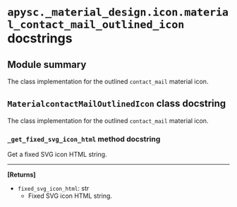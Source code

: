 # `apysc._material_design.icon.material_contact_mail_outlined_icon` docstrings

## Module summary

The class implementation for the outlined `contact_mail` material icon.

## `MaterialcontactMailOutlinedIcon` class docstring

The class implementation for the outlined `contact_mail` material icon.

### `_get_fixed_svg_icon_html` method docstring

Get a fixed SVG icon HTML string.<hr>

**[Returns]**

- `fixed_svg_icon_html`: str
  - Fixed SVG icon HTML string.